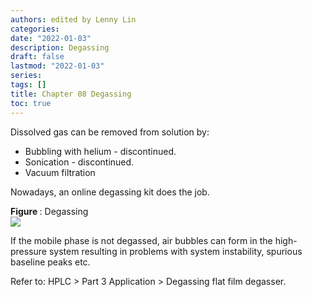 ```yaml
---
authors: edited by Lenny Lin
categories: 
date: "2022-01-03"
description: Degassing
draft: false
lastmod: "2022-01-03"
series: 
tags: []
title: Chapter 08 Degassing
toc: true
---
```






<!--more-->

Dissolved gas can be removed from solution by:  
* Bubbling with helium - discontinued.  
* Sonication - discontinued.    
* Vacuum filtration  

Nowadays, an online degassing kit does the job.


<figcaption><b>Figure </b>: Degassing</figcaption>
<img src = "/docs/images/Screenshot 2022-01-14 112023.png"/>


If the mobile phase is not degassed, air bubbles can form in the high-pressure system resulting in problems with system instability, spurious baseline peaks etc.  

Refer to: HPLC > Part 3 Application > Degassing flat film degasser.
